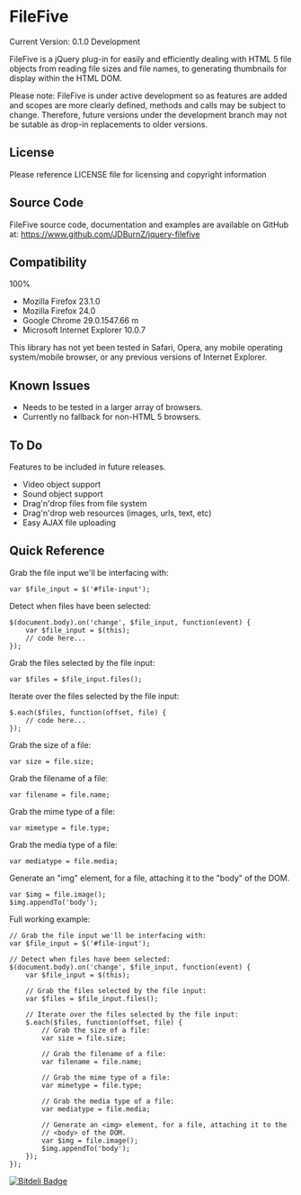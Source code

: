 FileFive
========

Current Version: 0.1.0 Development

FileFive is a jQuery plug-in for easily and efficiently dealing with HTML 5 file
objects from reading file sizes and file names, to generating thumbnails for
display within the HTML DOM.

Please note: FileFive is under active development so as features are added and
scopes are more clearly defined, methods and calls may be subject to change.
Therefore, future versions under the development branch may not be sutable as
drop-in replacements to older versions.

License
-------
Please reference LICENSE file for licensing and copyright information

Source Code
-----------
FileFive source code, documentation and examples are available on GitHub at:
https://www.github.com/JDBurnZ/jquery-filefive

Compatibility
-------------
100%
* Mozilla Firefox 23.1.0
* Mozilla Firefox 24.0
* Google Chrome 29.0.1547.66 m
* Microsoft Internet Explorer 10.0.7

This library has not yet been tested in Safari, Opera, any mobile operating
system/mobile browser, or any previous versions of Internet Explorer.

Known Issues
------------

* Needs to be tested in a larger array of browsers.
* Currently no fallback for non-HTML 5 browsers.

To Do
-----

Features to be included in future releases.
* Video object support
* Sound object support
* Drag'n'drop files from file system
* Drag'n'drop web resources (images, urls, text, etc)
* Easy AJAX file uploading

Quick Reference
---------------

Grab the file input we'll be interfacing with:

	var $file_input = $('#file-input');

Detect when files have been selected:

	$(document.body).on('change', $file_input, function(event) {
		var $file_input = $(this);
		// code here...
	});

Grab the files selected by the file input:

	var $files = $file_input.files();

Iterate over the files selected by the file input:

	$.each($files, function(offset, file) {
		// code here...
	});

Grab the size of a file:

	var size = file.size;

Grab the filename of a file:

	var filename = file.name;

Grab the mime type of a file:

	var mimetype = file.type;

Grab the media type of a file:

	var mediatype = file.media;

Generate an "img" element, for a file, attaching it to the "body" of the DOM.

	var $img = file.image();
	$img.appendTo('body');

Full working example:

	// Grab the file input we'll be interfacing with:
	var $file_input = $('#file-input');

	// Detect when files have been selected:
	$(document.body).on('change', $file_input, function(event) {
		var $file_input = $(this);

		// Grab the files selected by the file input:
		var $files = $file_input.files();

		// Iterate over the files selected by the file input:
		$.each($files, function(offset, file) {
			// Grab the size of a file:
			var size = file.size;

			// Grab the filename of a file:
			var filename = file.name;

			// Grab the mime type of a file:
			var mimetype = file.type;

			// Grab the media type of a file:
			var mediatype = file.media;

			// Generate an <img> element, for a file, attaching it to the
			// <body> of the DOM.
			var $img = file.image();
			$img.appendTo('body');
		});
	});

[![Bitdeli Badge](https://d2weczhvl823v0.cloudfront.net/JDBurnZ/jquery-filefive/trend.png)](https://bitdeli.com/free "Bitdeli Badge")

